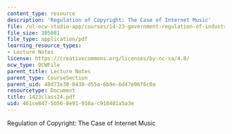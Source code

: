 ```yaml
---
content_type: resource
description: 'Regulation of Copyright: The Case of Internet Music'
file: /ol-ocw-studio-app/courses/14-23-government-regulation-of-industry-spring-2003/461ce8475b568e91916ac918481a5a3e_1423class24.pdf
file_size: 305081
file_type: application/pdf
learning_resource_types:
- Lecture Notes
license: https://creativecommons.org/licenses/by-nc-sa/4.0/
ocw_type: OCWFile
parent_title: Lecture Notes
parent_type: CourseSection
parent_uid: 48d73e38-0438-d55a-6b9e-6d47e06f6c0a
resourcetype: Document
title: 1423class24.pdf
uid: 461ce847-5b56-8e91-916a-c918481a5a3e
---
```

Regulation of Copyright: The Case of Internet Music